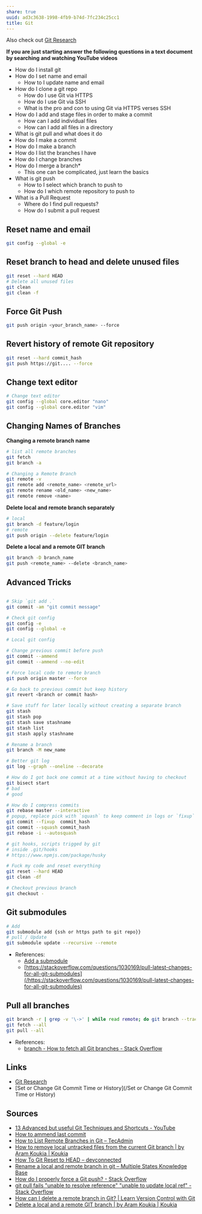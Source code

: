 ```yaml
---
share: true
uuid: ad3c3638-1998-4fb9-b74d-7fc234c25cc1
title: Git
---
```

Also check out [Git Research](/10bfb6e2-0087-495e-a93e-60861dd6de76)

**If you are just starting answer the following questions in a text document by searching and watching YouTube videos**

* How do I install git
* How do I set name and email
	* How to I update name and email
* How do I clone a git repo
	* How do I use Git via HTTPS
	* How do I use Git via SSH
	* What is the pro and con to using Git via HTTPS verses SSH
* How do I add and stage files in order to make a commit
	* How can I add individual files
	* How can I add all files in a directory
* What is git pull and what does it do
* How do I make a commit
* How do I make a branch
* How do I list the branches I have
* How do I change branches
* How do I merge a branch*
	* This one can be complicated, just learn the basics
* What is git push
	* How to I select which branch to push to
	* How do I which remote repository to push to
* What is a Pull Request
	* Where do I find pull requests?
	* How do I submit a pull request

## Reset name and email

``` bash
git config --global -e
```

## Reset branch to head and delete unused files

``` bash
git reset --hard HEAD
# Delete all unused files
git clean
git clean -f
```

## Force Git Push

``` bash
git push origin <your_branch_name> --force
```  

## Revert history of remote Git repository

``` bash
git reset --hard commit_hash
git push https://git.... --force
```

## Change text editor

``` bash
# Change text editor
git config --global core.editor "nano"
git config --global core.editor "vim"
```

## Changing Names of Branches

**Changing a remote branch name**

``` bash
# list all remote branches
git fetch
git branch -a

# Changing a Remote Branch
git remote -v
git remote add <remote_name> <remote_url>
git remote rename <old_name> <new_name>
git remote remove <name>
```

**Delete local and remote branch separately**

``` bash
# local
git branch -d feature/login
# remote
git push origin --delete feature/login
```

**Delete a local and a remote GIT branch**

``` bash
git branch -D branch_name
git push <remote_name> --delete <branch_name>
```

## Advanced Tricks

``` bash

# Skip `git add .`
git commit -am "git commit message"

# Check git config
git config -e
git config --global -e

# Local git config

# Change previous commit before push
git commit --ammend
git commit --ammend --no-edit

# Force local code to remote branch
git push origin master --force

# Go back to previous commit but keep history
git revert <branch or commit hash>

# Save stuff for later locally without creating a separate branch
git stash
git stash pop
git stash save stashname
git stash list
git stash apply stashname

# Rename a branch
git branch -M new_name

# Better git log
git log --graph --oneline --decorate

# How do I got back one commit at a time without having to checkout
git bisect start 
# bad
# good

# How do I compress commits
git rebase master --interactive
# popup, replace pick with `squash` to keep comment in logs or `fixup` to remove comment for what you want to merge into a single commit
git commit --fixup  commit_hash
git commit --squash commit_hash
git rebase -i --autosquash

# git hooks, scripts trigged by git
# inside .git/hooks
# https://www.npmjs.com/package/husky

# Fuck my code and reset everything
git reset --hard HEAD
git clean -df

# Checkout previous branch
git checkout -

```

## Git submodules

``` bash
# Add
git submodule add {ssh or https path to git repo}}
# pull / Update
git submodule update --recursive --remote
```

* References:
  * [Add a submodule](https://git-scm.com/book/en/v2/Git-Tools-Submodules)
  * [https://stackoverflow.com/questions/1030169/pull-latest-changes-for-all-git-submodules](/https://stackoverflow.com/questions/1030169/pull-latest-changes-for-all-git-submodules)

## Pull all branches

``` bash
git branch -r | grep -v '\->' | while read remote; do git branch --track "${remote#origin/}" "$remote"; done
git fetch --all
git pull --all
```

* References:
  * [branch - How to fetch all Git branches - Stack Overflow](https://stackoverflow.com/questions/10312521/how-to-fetch-all-git-branches)


## Links

* [Git Research](/10bfb6e2-0087-495e-a93e-60861dd6de76)
* [Set or Change Git Commit Time or History](/Set or Change Git Commit Time or History)
## Sources

* [13 Advanced but useful Git Techniques and Shortcuts - YouTube](https://www.youtube.com/watch?v=ecK3EnyGD8o&t=223s)
* [How to ammend last commit](https://medium.com/@igor_marques/git-basics-adding-more-changes-to-your-last-commit-1629344cb9a8)
* [How to List Remote Branches in Git – TecAdmin](https://tecadmin.net/list-all-remote-branches-in-git/)
* [How to remove local untracked files from the current Git branch | by Aram Koukia | Koukia](https://koukia.ca/how-to-remove-local-untracked-files-from-the-current-git-branch-571c6ce9b6b1)
* [How To Git Reset to HEAD – devconnected](https://devconnected.com/how-to-git-reset-to-head/)
* [Rename a local and remote branch in git – Multiple States Knowledge Base](https://multiplestates.wordpress.com/2015/02/05/rename-a-local-and-remote-branch-in-git/)
* [How do I properly force a Git push? - Stack Overflow](https://stackoverflow.com/questions/5509543/how-do-i-properly-force-a-git-push)
* [git pull fails "unable to resolve reference" "unable to update local ref" - Stack Overflow](https://stackoverflow.com/questions/2998832/git-pull-fails-unable-to-resolve-reference-unable-to-update-local-ref/30939030)
* [How can I delete a remote branch in Git? | Learn Version Control with Git](https://www.git-tower.com/learn/git/faq/delete-remote-branch/)
* [Delete a local and a remote GIT branch | by Aram Koukia | Koukia](https://koukia.ca/delete-a-local-and-a-remote-git-branch-61df0b10d323?gi=5b67a6c668b1)
